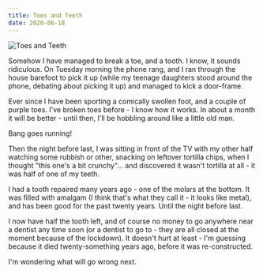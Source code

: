 ```yaml
---
title: Toes and Teeth
date: 2020-06-18
---
```


![Toes and Teeth](https://source.unsplash.com/03UCoidYvXw/1600x900)

Somehow I have managed to break a toe, and a tooth. I know, it sounds ridiculous. On Tuesday morning the phone rang, and I ran through the house barefoot to pick it up (while my teenage daughters stood around the phone, debating about picking it up) and managed to kick a door-frame.

Ever since I have been sporting a comically swollen foot, and a couple of purple toes. I've broken toes before - I know how it works. In about a month it will be better - until then, I'll be hobbling around like a little old man.

Bang goes running!

Then the night before last, I was sitting in front of the TV with my other half watching some rubbish or other, snacking on leftover tortilla chips, when I thought "this one's a bit crunchy"... and discovered it wasn't tortilla at all - it was half of one of my teeth.

I had a tooth repaired many years ago - one of the molars at the bottom. It was filled with amalgam (I think that's what they call it - it looks like metal), and has been good for the past twenty years. Until the night before last.

I now have half the tooth left, and of course no money to go anywhere near a dentist any time soon (or a dentist to go to - they are all closed at the moment because of the lockdown). It doesn't hurt at least - I'm guessing because it died twenty-something years ago, before it was re-constructed.

I'm wondering what will go wrong next.
